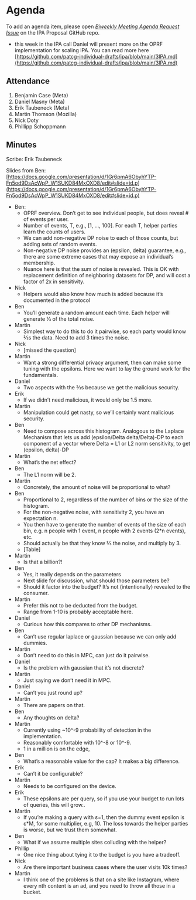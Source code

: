 # Agenda

To add an agenda item, please open _[Biweekly Meeting Agenda Request Issue](https://github.com/patcg-individual-drafts/ipa/issues/new/choose)_ on the IPA Proposal GitHub repo.

*  this week in the IPA call Daniel will present more on the OPRF implementation for scaling IPA.  You can read more here [https://github.com/patcg-individual-drafts/ipa/blob/main/3IPA.md](https://github.com/patcg-individual-drafts/ipa/blob/main/3IPA.md)


## **Attendance**

1. Benjamin Case (Meta)
2. Daniel Masny (Meta)
3. Erik Taubeneck (Meta)
4. Martin Thomson (Mozilla)
5. Nick Doty
6. Phillipp Schoppmann

## Minutes 	

Scribe:  Erik Taubeneck

Slides from Ben: [https://docs.google.com/presentation/d/1Gr6pmA6ObyhYTP-Fn5od9DsAcWpP_W1SUKD84MxOXD8/edit#slide=id.p](https://docs.google.com/presentation/d/1Gr6pmA6ObyhYTP-Fn5od9DsAcWpP_W1SUKD84MxOXD8/edit#slide=id.p)

* Ben:
    * OPRF overview. Don’t get to see individual people, but does reveal # of events per user.
    * Number of events, T, e.g., [1, …, 100]. For each T, helper parties learn the counts of users.
    * We can add non-negative DP noise to each of those counts, but adding sets of random events.
    * Non-negative DP noise provides an (epsilon, delta) guarantee, e.g., there are some extreme cases that may expose an individual’s membership.
    * Nuance here is that the sum of noise is revealed. This is OK with replacement definition of neighboring datasets for DP, and will cost a factor of 2x in sensitivity.
* Nick
    * Helpers would also know how much is added because it’s documented in the protocol
* Ben
    * You’ll generate a random amount each time. Each helper will generate ⅓ of the total noise. 
* Martin
    * Simplest way to do this to do it pairwise, so each party would know ⅔s the data. Need to add 3 times the noise.
* Nick
    * [missed the question]
* Martin
    * Want a strong differential privacy argument, then can make some tuning with the epsilons. Here we want to lay the ground work for the fundamentals.
* Daniel
    * Two aspects with the ⅔s because we get the malicious security. 
* Erik
    * If we didn’t need malicious, it would only be 1.5 more.
* Martin
    * Manipulation could get nasty, so we’ll certainly want malicious security.
* Ben
    * Need to compose across this histogram. Analogous to the Laplace Mechanism that lets us add (epsilon/Delta delta/Delta)-DP to each component of a vector where Delta = L1 or L2 norm sensitivity, to get (epsilon, delta)-DP
* Martin
    * What’s the net effect?
* Ben
    * The L1 norm will be 2.
* Martin
    * Concretely, the amount of noise will be proportional to what?
* Ben
    * Proportional to 2, regardless of the number of bins or the size of the histogram.
    * For the non-negative noise, with sensitivity 2, you have an expectation n. 
    * You then have to generate the number of events of the size of each bin, e.g. n people with 1 event, n people with 2 events (2*n events), etc. 
    * Should actually be that they know ⅔ the noise, and multiply by 3.
    * [Table]
* Martin
    * Is that a billion?!
* Ben
    * Yes, it really depends on the parameters
    * Next slide for discussion, what should those parameters be?
    * Should it factor into the budget? It’s not (intentionally) revealed to the consumer.
* Martin
    * Prefer this not to be deducted from the budget.
    * Range from 1-10 is probably acceptable here.
* Daniel
    * Curious how this compares to other DP mechanisms.
* Ben
    * Can’t use regular laplace or gaussian because we can only add dummies.
* Martin
    * Don’t need to do this in MPC, can just do it pairwise. 
* Daniel
    * Is the problem with gaussian that it’s not discrete?
* Martin
    * Just saying we don’t need it in MPC.
* Daniel
    * Can’t you just round up?
* Martin
    * There are papers on that.
* Ben
    * Any thoughts on delta?
* Martin
    * Currently using ~10^-9 probability of detection in the implementation.
    * Reasonably comfortable with 10^-8 or 10^-9.
    * 1 in a million is on the edge, 
* Ben
    * What’s a reasonable value for the cap? It makes a big difference.
* Erik
    * Can’t it be configurable?
* Martin
    * Needs to be configured on the device.
* Erik
    * These epsilons are per query, so if you use your budget to run lots of queries, this will grow..
* Martin
    * If you’re making a query with ε=1, then the dummy event epsilon is ε*M, for some multiplier, e.g, 10. The loss towards the helper parties is worse, but we trust them somewhat.
* Ben
    * What if we assume multiple sites colluding with the helper?
* Phillip
    * One nice thing about tying it to the budget is you have a tradeoff.
* Nick
    * Are there important business cases where the user visits 10k times?
* Martin
    * I think one of the problems is that on a site like Instagram, where every nth content is an ad, and you need to throw all those in a bucket.
